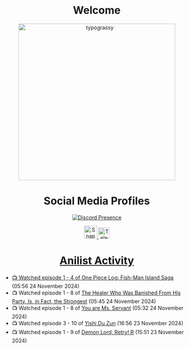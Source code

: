 <div align="center">

# Welcome
<a href="https://github.com/kawarimidoll/typograssy">
    <img alt="typograssy" src="https://typograssy.deno.dev/api?text=%E3%82%88%E3%81%86%E3%81%93%E3%81%9D%E3%81%BF%E3%81%AA%E3%81%95%E3%82%93%20-%20Sheby--&&l0=none&l1=82d9d0&l2=027353&l3=038c4c&l4=01402e&bg=none&frame=none&speed=100&comment=" width="421.99">
</a>

</div>

<div align="center">

# Social Media Profiles

[![Discord Presence](https://lanyard.cnrad.dev/api/612532963938271232)](https://discord.com/users/612532963938271232)


<a href="https://www.snapchat.com/add/a.sheby" title="Snapchat Profile">
    <img src="https://www.freepnglogos.com/uploads/snapchat-logo-png-0.png" width="35" alt="Snapchat Logo" />


<a href="https://t.me/ASheby" title="Telegram Profile">
    <img src="https://www.freepnglogos.com/uploads/telegram-logo-png-0.png" width="30" alt="Telegram Logo" />


</div>

<div align="center">

# Anilist Activity

</div>

<!-- ANILIST_ACTIVITY:start -->

-   📺 Watched episode 1 - 4 of [One Piece Log: Fish-Man Island Saga](https://anilist.co/anime/183423) (05:56 24 November 2024)
-   📺 Watched episode 1 - 8 of [The Healer Who Was Banished From His Party, Is, in Fact, the Strongest](https://anilist.co/anime/174043) (05:45 24 November 2024)
-   📺 Watched episode 1 - 8 of [You are Ms. Servant](https://anilist.co/anime/172190) (05:32 24 November 2024)
-   📺 Watched episode 3 - 10 of [Yishi Du Zun](https://anilist.co/anime/166223) (16:56 23 November 2024)
-   📺 Watched episode 1 - 9 of [Demon Lord, Retry! R](https://anilist.co/anime/168500) (15:51 23 November 2024)

<!-- ANILIST_ACTIVITY:end -->
